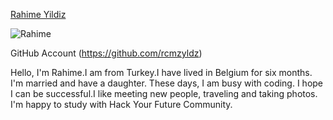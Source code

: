 [Rahime Yildiz](https://github.com/rcmzyldz)

![Rahime](https://github.com/HackYourFutureBEHomework/class-5/issues/4#issue-457873989)

 GitHub Account (https://github.com/rcmzyldz)

Hello, I'm Rahime.I am from Turkey.I have lived in Belgium for six months. I'm married and have a daughter.
These days, I am busy with coding. I hope I can be successful.I like meeting new people, traveling and taking photos. I'm happy to study with Hack Your Future Community.

